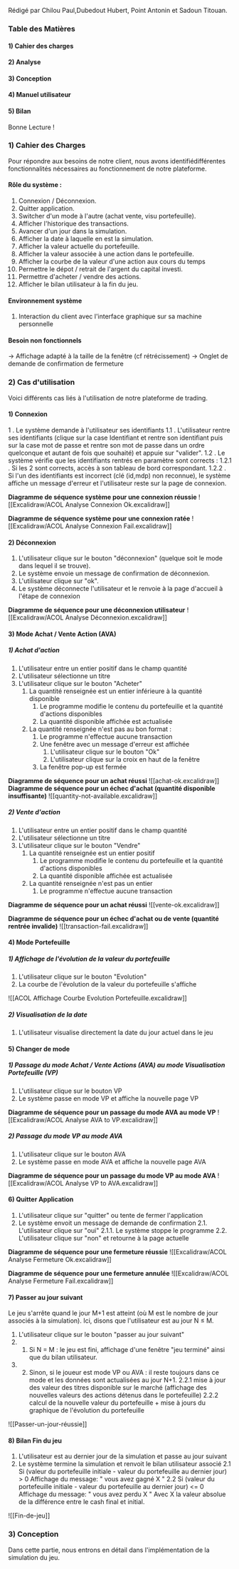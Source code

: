 Rédigé par Chilou Paul,Dubedout Hubert, Point Antonin et Sadoun Titouan.

### Table des Matières
#### 1) Cahier des charges
#### 2) Analyse
#### 3) Conception
#### 4) Manuel utilisateur
#### 5) Bilan

Bonne Lecture !

### 1) Cahier des Charges
Pour répondre aux besoins de notre client, nous avons identifiédifférentes fonctionnalités nécessaires au fonctionnement de notre plateforme.
#### Rôle du système :
1. Connexion / Déconnexion.
2. Quitter application.
3. Switcher d'un mode à l'autre (achat vente, visu portefeuille).
4. Afficher l'historique des transactions.
5. Avancer d'un jour dans la simulation.
6. Afficher la date à laquelle en est la simulation.
7. Afficher la valeur actuelle du portefeuille.
8. Afficher la valeur associée à une action dans le portefeuille.
9. Afficher la courbe de la valeur d'une action aux cours du temps
10. Permettre le dépot / retrait de l'argent du capital investi.
11. Permettre d'acheter / vendre des actions.
12. Afficher le bilan utilisateur à la fin du jeu.
#### Environnement système
1. Interaction du client avec l'interface graphique sur sa machine personnelle
#### Besoin non fonctionnels
-> Affichage adapté à la taille de la fenêtre (cf rétrécissement)
-> Onglet de demande de confirmation de fermeture

### 2) Cas d'utilisation
Voici différents cas liés à l'utilisation de notre plateforme de trading.

#### 1) Connexion
1 . Le système demande à l'utilisateur ses identifiants
	1.1 . L'utilisateur rentre ses identifiants (clique sur la case Identifiant et rentre son identifiant puis sur la case mot de passe et rentre son mot de passe dans un ordre quelconque et autant de fois que souhaité) et appuie sur "valider".
	1.2 . Le système vérifie que les identifiants rentrés en paramètre sont corrects :
		1.2.1 . Si les 2 sont corrects, accès à son tableau de bord correspondant.
		1.2.2 . Si l'un des identifiants est incorrect (clé (id,mdp) non reconnue), le système affiche un message d'erreur et l'utilisateur reste sur la page de connexion.

**Diagramme de séquence système pour une connexion réussie**
![[Excalidraw/ACOL Analyse Connexion Ok.excalidraw]]

**Diagramme de séquence système pour une connexion ratée**
![[Excalidraw/ACOL Analyse Connexion Fail.excalidraw]]

#### 2) Déconnexion
1. L'utilisateur clique sur le bouton "déconnexion" (quelque soit le mode dans lequel il se trouve).
2. Le système envoie un message de confirmation de déconnexion.
3. L'utilisateur clique sur "ok".
4. Le système déconnecte l'utilisateur et le renvoie à la page d'accueil à l'étape de connexion

**Diagramme de séquence pour une déconnexion utilisateur**
![[Excalidraw/ACOL Analyse Déconnexion.excalidraw]]

#### 3) Mode Achat / Vente Action (AVA)

##### 1) Achat d'action

1. L'utilisateur entre un entier positif dans le champ quantité
2. L'utilisateur sélectionne un titre
3. L'utilisateur clique sur le bouton "Acheter"
	1. La quantité renseignée est un entier inférieure à la quantité disponible
		1. Le programme modifie le contenu du portefeuille et la quantité d'actions disponibles
		2. La quantité disponible affichée est actualisée
	2. La quantité renseignée n'est pas au bon format : 
		1. Le programme n'effectue aucune transaction
		2. Une fenêtre avec un message d'erreur est affichée
			1. L'utilisateur clique sur le bouton "Ok"
			2. L'utilisateur clique sur la croix en haut de la fenêtre
		3. La fenêtre pop-up est fermée

**Diagramme de séquence pour un achat réussi**
![[achat-ok.excalidraw]]
**Diagramme de séquence pour un échec d'achat (quantité disponible insuffisante)**
![[quantity-not-available.excalidraw]]

##### 2) Vente d'action

1. L'utilisateur entre un entier positif dans le champ quantité
2. L'utilisateur sélectionne un titre
3. L'utilisateur clique sur le bouton "Vendre"
	1. La quantité renseignée est un entier positif
		1. Le programme modifie le contenu du portefeuille et la quantité d'actions disponibles
		2. La quantité disponible affichée est actualisée
	2. La quantité renseignée n'est pas un entier
		1. Le programme n'effectue aucune transaction

**Diagramme de séquence pour un achat réussi**
![[vente-ok.excalidraw]]

**Diagramme de séquence pour un échec d'achat ou de vente  (quantité rentrée invalide)**
![[transaction-fail.excalidraw]]

#### 4) Mode Portefeuille

##### 1) Affichage de l'évolution de la valeur du portefeuille
1. L'utilisateur clique sur le bouton "Evolution"
2. La courbe de l'évolution de la valeur du portefeuille s'affiche 

![[ACOL Affichage Courbe Evolution Portefeuille.excalidraw]]

##### 2) Visualisation de la date 
1. L'utilisateur visualise directement la date du jour actuel dans le jeu

#### 5) Changer de mode

##### 1) Passage du mode Achat / Vente Actions (AVA) au mode Visualisation Portefeuille (VP)

1. L'utilisateur clique sur le bouton VP
2. Le système passe en mode VP et affiche la nouvelle page VP

**Diagramme de séquence pour un passage du mode AVA au mode VP**
![[Excalidraw/ACOL Analyse AVA to VP.excalidraw]]
##### 2) Passage du mode VP au mode AVA
1. L'utilisateur clique sur le bouton AVA
2. Le système passe en mode AVA et affiche la nouvelle page AVA

**Diagramme de séquence pour un passage du mode VP au mode AVA**
![[Excalidraw/ACOL Analyse VP to AVA.excalidraw]]

#### 6) Quitter Application
1. L'utilisateur clique sur "quitter" ou tente de fermer l'application
2. Le système envoit un message de demande de confirmation
	2.1. L'utilisateur clique sur "oui"
		2.1.1. Le système stoppe le programme
	2.2. L'utilisateur clique sur "non" et retourne à la page actuelle

**Diagramme de séquence pour une fermeture réussie**
![[Excalidraw/ACOL Analyse Fermeture Ok.excalidraw]]

**Diagramme de séquence pour une fermeture annulée**
![[Excalidraw/ACOL Analyse Fermeture Fail.excalidraw]]

#### 7) Passer au jour suivant 
Le jeu s'arrête quand le jour M+1 est atteint (où M est le nombre de jour associés à la simulation).
Ici, disons que l'utilisateur est au jour N $\leq$ M.
1. L'utilisateur clique sur le bouton "passer au jour suivant"
2. 1. Si N = M : le jeu est fini, affichage d'une fenêtre "jeu terminé" ainsi que du bilan utilisateur.
2. 2. Sinon, si le joueur est mode VP ou AVA :  il reste toujours dans ce mode et les données sont actualisées au jour N+1.
     2.2.1 mise à jour des valeur des titres disponible sur le marché (affichage des nouvelles valeurs des actions détenus dans le portefeuille)
     2.2.2 calcul de la nouvelle valeur du portefeuille + mise à jours du graphique de l'évolution du portefeuille

![[Passer-un-jour-réussie]]
#### 8) Bilan Fin du jeu
1. L'utilisateur est au dernier jour de la simulation et passe au jour suivant
2. Le système termine la simulation et renvoit le bilan utilisateur associé
   2.1 Si (valeur du portefeuille initiale - valeur du portefeuille au dernier jour) > 0 
	   Affichage du message: "  vous avez gagné X "
   2.2 Si  (valeur du portefeuille initiale - valeur du portefeuille au dernier jour) <= 0 
	   Affichage du message: " vous avez perdu X  "
	Avec X la valeur absolue de la différence entre le cash final et initial.

![[Fin-de-jeu]]

### 3) Conception
Dans cette partie, nous entrons en détail dans l'implémentation de la simulation du jeu.
